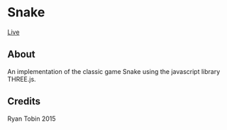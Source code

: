 # Snake

[Live](http://rtobin.github.io/3DSnake)

## About
An implementation of the classic game Snake using the javascript library THREE.js.


## Credits
Ryan Tobin 2015
